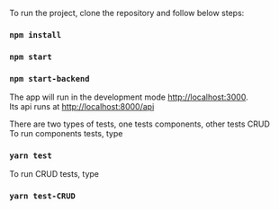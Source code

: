 To run the project, clone the repository and follow below steps:
### `npm install`
### `npm start`
### `npm start-backend`

The app will run in the development mode [http://localhost:3000](http://localhost:3000).<br />
Its api runs at [http://localhost:8000/api](http://localhost:8000/api)

There are two types of tests, one tests components, other tests CRUD<br/>
To run components tests, type
### `yarn test`<br/>
To run CRUD tests, type
### `yarn test-CRUD`
